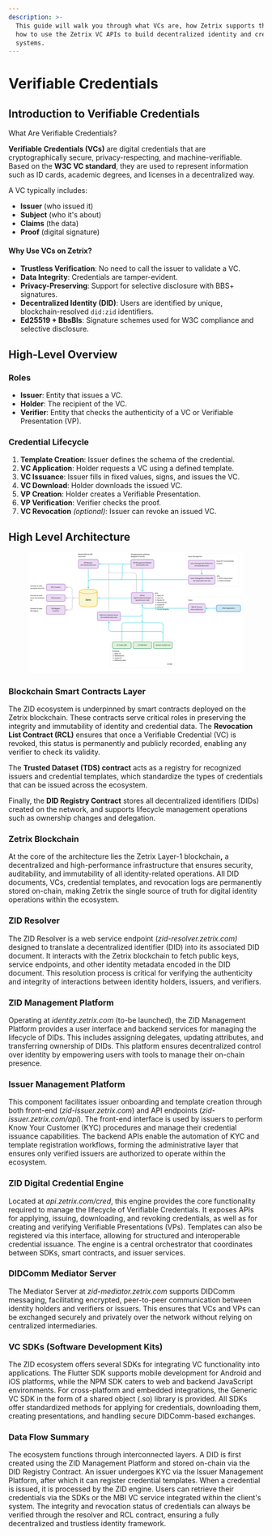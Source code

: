 ```yaml
---
description: >-
  This guide will walk you through what VCs are, how Zetrix supports them, and
  how to use the Zetrix VC APIs to build decentralized identity and credential
  systems.
---
```


# Verifiable Credentials

## Introduction to Verifiable Credentials

What Are Verifiable Credentials?

**Verifiable Credentials (VCs)** are digital credentials that are cryptographically secure, privacy-respecting, and machine-verifiable. Based on the **W3C VC standard**, they are used to represent information such as ID cards, academic degrees, and licenses in a decentralized way.

A VC typically includes:

* **Issuer** (who issued it)
* **Subject** (who it's about)
* **Claims** (the data)
* **Proof** (digital signature)

#### Why Use VCs on Zetrix?

* **Trustless Verification**: No need to call the issuer to validate a VC.
* **Data Integrity**: Credentials are tamper-evident.
* **Privacy-Preserving**: Support for selective disclosure with BBS+ signatures.
* **Decentralized Identity (DID)**: Users are identified by unique, blockchain-resolved `did:zid` identifiers.
* **Ed25519 + BbsBls**: Signature schemes used for W3C compliance and selective disclosure.

## High-Level Overview

### Roles

* **Issuer**: Entity that issues a VC.
* **Holder**: The recipient of the VC.
* **Verifier**: Entity that checks the authenticity of a VC or Verifiable Presentation (VP).

### Credential Lifecycle

1. **Template Creation**: Issuer defines the schema of the credential.
2. **VC Application**: Holder requests a VC using a defined template.
3. **VC Issuance**: Issuer fills in fixed values, signs, and issues the VC.
4. **VC Download**: Holder downloads the issued VC.
5. **VP Creation**: Holder creates a Verifiable Presentation.
6. **VP Verification**: Verifier checks the proof.
7. **VC Revocation** _(optional)_: Issuer can revoke an issued VC.

## High Level Architecture

<figure><img src="../../.gitbook/assets/Presentation1.png" alt=""><figcaption></figcaption></figure>

### **Blockchain Smart Contracts Layer**

The ZID ecosystem is underpinned by smart contracts deployed on the Zetrix blockchain. These contracts serve critical roles in preserving the integrity and immutability of identity and credential data. The **Revocation List Contract (RCL)** ensures that once a Verifiable Credential (VC) is revoked, this status is permanently and publicly recorded, enabling any verifier to check its validity.&#x20;

The **Trusted Dataset (TDS) contract** acts as a registry for recognized issuers and credential templates, which standardize the types of credentials that can be issued across the ecosystem.&#x20;

Finally, the **DID Registry Contract** stores all decentralized identifiers (DIDs) created on the network, and supports lifecycle management operations such as ownership changes and delegation.

### Zetrix Blockchain

At the core of the architecture lies the Zetrix Layer-1 blockchai&#x6E;**,** a decentralized and high-performance infrastructure that ensures security, auditability, and immutability of all identity-related operations. All DID documents, VCs, credential templates, and revocation logs are permanently stored on-chain, making Zetrix the single source of truth for digital identity operations within the ecosystem.

### ZID Resolver

The ZID Resolver is a web service endpoint (_zid-resolver.zetrix.com)_ designed to translate a decentralized identifier (DID) into its associated DID document. It interacts with the Zetrix blockchain to fetch public keys, service endpoints, and other identity metadata encoded in the DID document. This resolution process is critical for verifying the authenticity and integrity of interactions between identity holders, issuers, and verifiers.

### ZID Management Platform

Operating at _identity.zetrix.com_ (to-be launched), the ZID Management Platform provides a user interface and backend services for managing the lifecycle of DIDs. This includes assigning delegates, updating attributes, and transferring ownership of DIDs. This platform ensures decentralized control over identity by empowering users with tools to manage their on-chain presence.

### Issuer Management Platform

This component facilitates issuer onboarding and template creation through both front-end (_zid-issuer.zetrix.com_) and API endpoints (_zid-issuer.zetrix.com/api_). The front-end interface is used by issuers to perform Know Your Customer (KYC) procedures and manage their credential issuance capabilities. The backend APIs enable the automation of KYC and template registration workflows, forming the administrative layer that ensures only verified issuers are authorized to operate within the ecosystem.

### ZID Digital Credential Engine

Located at _api.zetrix.com/cred_, this engine provides the core functionality required to manage the lifecycle of Verifiable Credentials. It exposes APIs for applying, issuing, downloading, and revoking credentials, as well as for creating and verifying Verifiable Presentations (VPs). Templates can also be registered via this interface, allowing for structured and interoperable credential issuance. The engine is a central orchestrator that coordinates between SDKs, smart contracts, and issuer services.

### DIDComm Mediator Server

The Mediator Server at _zid-mediator.zetrix.com_ supports DIDComm messaging, facilitating encrypted, peer-to-peer communication between identity holders and verifiers or issuers. This ensures that VCs and VPs can be exchanged securely and privately over the network without relying on centralized intermediaries.

### VC SDKs (Software Development Kits)

The ZID ecosystem offers several SDKs for integrating VC functionality into applications. The Flutter SDK supports mobile development for Android and iOS platforms, while the NPM SDK caters to web and backend JavaScript environments. For cross-platform and embedded integrations, the Generic VC SDK in the form of a shared object (.so) library is provided. All SDKs offer standardized methods for applying for credentials, downloading them, creating presentations, and handling secure DIDComm-based exchanges.

### Data Flow Summary

The ecosystem functions through interconnected layers. A DID is first created using the ZID Management Platform and stored on-chain via the DID Registry Contract. An issuer undergoes KYC via the Issuer Management Platform, after which it can register credential templates. When a credential is issued, it is processed by the ZID engine. Users can retrieve their credentials via the SDKs or the MBI VC service integrated within the client's system. The integrity and revocation status of credentials can always be verified through the resolver and RCL contract, ensuring a fully decentralized and trustless identity framework.
